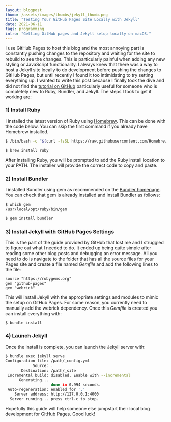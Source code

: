 ```yaml
---
layout: blogpost
thumb: /assets/images/thumbs/jekyll_thumb.png
title: "Testing Your GitHub Pages Site Locally with Jekyll"
date: 2021-06-11
tags: programming
intro: "Getting GitHub pages and Jekyll setup locally on macOS."
---
```


I use GitHub Pages to host this blog and the most annoying part is constantly pushing changes to the repository and waiting for the site to rebuild to see the changes. This is particularly painful when adding any new styling or JavaScript functionality. I always knew that there was a way to host a Jekyll site locally to do development before pushing the changes to GitHub Pages, but until recently I found it too intimidating to try setting everything up. I wanted to write this post because I finally took the dive and did not find the <a href="https://docs.github.com/en/pages/setting-up-a-github-pages-site-with-jekyll/testing-your-github-pages-site-locally-with-jekyll" target="_blank">tutorial on GitHub</a> particularly useful for someone who is completely new to Ruby, Bundler, and Jekyll. The steps I took to get it working are:

### 1) Install Ruby

I installed the latest version of Ruby using <a href="https://brew.sh" target="_blank">Homebrew</a>. This can be done with the code below. You can skip the first command if you already have Homebrew installed.

```bash
$ /bin/bash -c "$(curl -fsSL https://raw.githubusercontent.com/Homebrew/install/HEAD/install.sh)"

$ brew install ruby
```

After installing Ruby, you will be prompted to add the Ruby install location to your PATH. The installer will provide the correct code to copy and paste.

### 2) Install Bundler

I installed Bundler using gem as recommended on the <a href="https://bundler.io" target="_blank">Bundler homepage</a>. You can check that gem is already installed and install Bundler as follows:
```bash
$ which gem
/usr/local/opt/ruby/bin/gem

$ gem install bundler
```

### 3) Install Jekyll with GitHub Pages Settings

This is the part of the guide provided by GitHub that lost me and I struggled to figure out what I needed to do. It ended up being quite simple after reading some other blog posts and debugging an error message. All you need to do is navigate to the folder that has all the source files for your Pages site and create a file named *Gemfile* and add the following lines to the file:
```
source "https://rubygems.org"
gem "github-pages"
gem "webrick"
```
This will install Jekyll with the appropriate settings and modules to mimic the setup on GitHub Pages. For some reason, you currently need to manually add the webrick dependency. Once this *Gemfile* is created you can install everything with:
```bash
$ bundle install
```

### 4) Launch Jekyll
Once the install is complete, you can launch the Jekyll server with:
```bash
$ bundle exec jekyll serve
Configuration file: /path/_config.yml
            Source: .
       Destination: /path/_site
 Incremental build: disabled. Enable with --incremental
      Generating... 
                    done in 0.994 seconds.
 Auto-regeneration: enabled for '.'
    Server address: http://127.0.0.1:4000
  Server running... press ctrl-c to stop.
```

Hopefully this guide will help someone else jumpstart their local blog development for GitHub Pages. Good luck!
